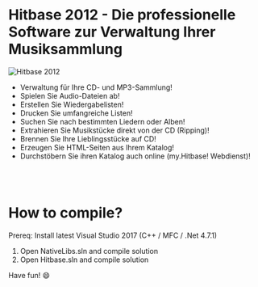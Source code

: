 # Hitbase 2012 - Die professionelle Software zur Verwaltung Ihrer Musiksammlung

![Hitbase 2012](http://www.hitbase.de/hitbase/2012/images/Hitbase2012_large400.jpg)

- Verwaltung für Ihre CD- und MP3-Sammlung! 
- Spielen Sie Audio-Dateien ab! 
- Erstellen Sie Wiedergabelisten! 
- Drucken Sie umfangreiche Listen! 
- Suchen Sie nach bestimmten Liedern oder Alben! 
- Extrahieren Sie Musikstücke direkt von der CD (Ripping)! 
- Brennen Sie Ihre Lieblingsstücke auf CD! 
- Erzeugen Sie HTML-Seiten aus Ihrem Katalog! 
- Durchstöbern Sie ihren Katalog auch online (my.Hitbase! Webdienst)! 

<br />
<br />

# How to compile?

Prereq:
Install latest Visual Studio 2017
(C++ / MFC / .Net 4.7.1)

1. Open NativeLibs.sln and compile solution
2. Open Hitbase.sln and compile solution

Have fun! :smile:

